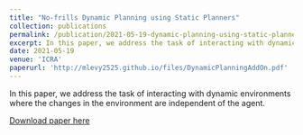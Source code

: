 ```yaml
---
title: "No-frills Dynamic Planning using Static Planners"
collection: publications
permalink: /publication/2021-05-19-dynamic-planning-using-static-planners
excerpt: In this paper, we address the task of interacting with dynamic environments where the changes in the environment are independent of the agent.
date: 2021-05-19
venue: 'ICRA'
paperurl: 'http://mlevy2525.github.io/files/DynamicPlanningAddOn.pdf'
---
```

<!-- citation: 'Your Name, You. (2009). &quot;Paper Title Number 1.&quot; <i>Journal 1</i>. 1(1).' -->

In this paper, we address the task of interacting with dynamic environments where the changes in the environment are independent of the agent.

[Download paper here](http://mlevy2525.github.io/files/DynamicPlanningAddOn.pdf)

<!-- Recommended citation: Your Name, You. (2009). "Paper Title Number 1." <i>Journal 1</i>. 1(1). -->
